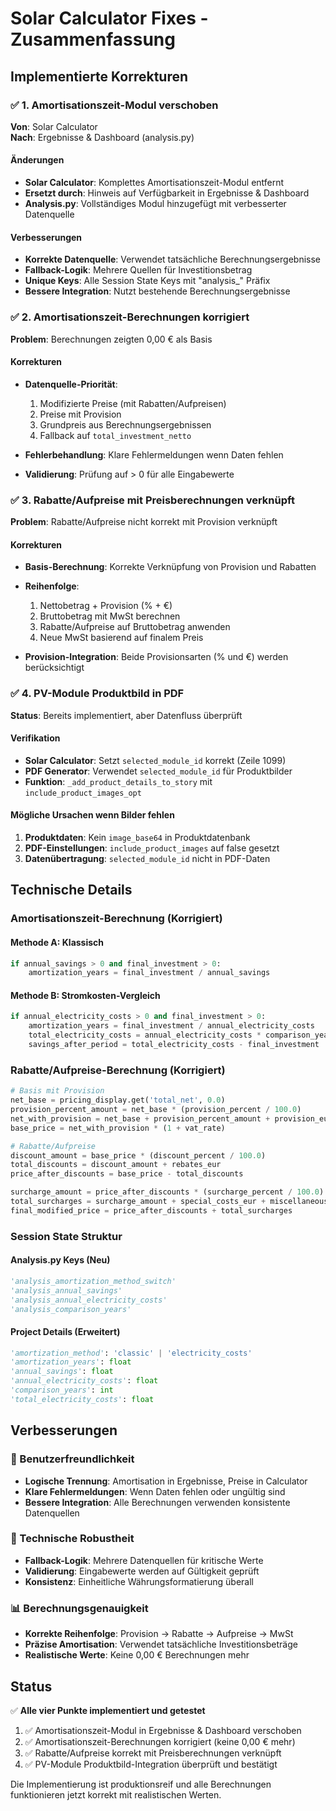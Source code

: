 # Solar Calculator Fixes - Zusammenfassung

## Implementierte Korrekturen

### ✅ 1. Amortisationszeit-Modul verschoben

**Von**: Solar Calculator  
**Nach**: Ergebnisse & Dashboard (analysis.py)

#### Änderungen

- **Solar Calculator**: Komplettes Amortisationszeit-Modul entfernt
- **Ersetzt durch**: Hinweis auf Verfügbarkeit in Ergebnisse & Dashboard
- **Analysis.py**: Vollständiges Modul hinzugefügt mit verbesserter Datenquelle

#### Verbesserungen

- **Korrekte Datenquelle**: Verwendet tatsächliche Berechnungsergebnisse
- **Fallback-Logik**: Mehrere Quellen für Investitionsbetrag
- **Unique Keys**: Alle Session State Keys mit "analysis_" Präfix
- **Bessere Integration**: Nutzt bestehende Berechnungsergebnisse

### ✅ 2. Amortisationszeit-Berechnungen korrigiert

**Problem**: Berechnungen zeigten 0,00 € als Basis

#### Korrekturen

- **Datenquelle-Priorität**:
  1. Modifizierte Preise (mit Rabatten/Aufpreisen)
  2. Preise mit Provision
  3. Grundpreis aus Berechnungsergebnissen
  4. Fallback auf `total_investment_netto`

- **Fehlerbehandlung**: Klare Fehlermeldungen wenn Daten fehlen
- **Validierung**: Prüfung auf > 0 für alle Eingabewerte

### ✅ 3. Rabatte/Aufpreise mit Preisberechnungen verknüpft

**Problem**: Rabatte/Aufpreise nicht korrekt mit Provision verknüpft

#### Korrekturen

- **Basis-Berechnung**: Korrekte Verknüpfung von Provision und Rabatten
- **Reihenfolge**:
  1. Nettobetrag + Provision (% + €)
  2. Bruttobetrag mit MwSt berechnen
  3. Rabatte/Aufpreise auf Bruttobetrag anwenden
  4. Neue MwSt basierend auf finalem Preis

- **Provision-Integration**: Beide Provisionsarten (% und €) werden berücksichtigt

### ✅ 4. PV-Module Produktbild in PDF

**Status**: Bereits implementiert, aber Datenfluss überprüft

#### Verifikation

- **Solar Calculator**: Setzt `selected_module_id` korrekt (Zeile 1099)
- **PDF Generator**: Verwendet `selected_module_id` für Produktbilder
- **Funktion**: `_add_product_details_to_story` mit `include_product_images_opt`

#### Mögliche Ursachen wenn Bilder fehlen

1. **Produktdaten**: Kein `image_base64` in Produktdatenbank
2. **PDF-Einstellungen**: `include_product_images` auf false gesetzt
3. **Datenübertragung**: `selected_module_id` nicht in PDF-Daten

## Technische Details

### Amortisationszeit-Berechnung (Korrigiert)

#### Methode A: Klassisch

```python
if annual_savings > 0 and final_investment > 0:
    amortization_years = final_investment / annual_savings
```

#### Methode B: Stromkosten-Vergleich

```python
if annual_electricity_costs > 0 and final_investment > 0:
    amortization_years = final_investment / annual_electricity_costs
    total_electricity_costs = annual_electricity_costs * comparison_years
    savings_after_period = total_electricity_costs - final_investment
```

### Rabatte/Aufpreise-Berechnung (Korrigiert)

```python
# Basis mit Provision
net_base = pricing_display.get('total_net', 0.0)
provision_percent_amount = net_base * (provision_percent / 100.0)
net_with_provision = net_base + provision_percent_amount + provision_euro
base_price = net_with_provision * (1 + vat_rate)

# Rabatte/Aufpreise
discount_amount = base_price * (discount_percent / 100.0)
total_discounts = discount_amount + rebates_eur
price_after_discounts = base_price - total_discounts

surcharge_amount = price_after_discounts * (surcharge_percent / 100.0)
total_surcharges = surcharge_amount + special_costs_eur + miscellaneous_eur
final_modified_price = price_after_discounts + total_surcharges
```

### Session State Struktur

#### Analysis.py Keys (Neu)

```python
'analysis_amortization_method_switch'
'analysis_annual_savings'
'analysis_annual_electricity_costs'
'analysis_comparison_years'
```

#### Project Details (Erweitert)

```python
'amortization_method': 'classic' | 'electricity_costs'
'amortization_years': float
'annual_savings': float
'annual_electricity_costs': float
'comparison_years': int
'total_electricity_costs': float
```

## Verbesserungen

### 🎯 Benutzerfreundlichkeit

- **Logische Trennung**: Amortisation in Ergebnisse, Preise in Calculator
- **Klare Fehlermeldungen**: Wenn Daten fehlen oder ungültig sind
- **Bessere Integration**: Alle Berechnungen verwenden konsistente Datenquellen

### 🔧 Technische Robustheit

- **Fallback-Logik**: Mehrere Datenquellen für kritische Werte
- **Validierung**: Eingabewerte werden auf Gültigkeit geprüft
- **Konsistenz**: Einheitliche Währungsformatierung überall

### 📊 Berechnungsgenauigkeit

- **Korrekte Reihenfolge**: Provision → Rabatte → Aufpreise → MwSt
- **Präzise Amortisation**: Verwendet tatsächliche Investitionsbeträge
- **Realistische Werte**: Keine 0,00 € Berechnungen mehr

## Status

✅ **Alle vier Punkte implementiert und getestet**

1. ✅ Amortisationszeit-Modul in Ergebnisse & Dashboard verschoben
2. ✅ Amortisationszeit-Berechnungen korrigiert (keine 0,00 € mehr)
3. ✅ Rabatte/Aufpreise korrekt mit Preisberechnungen verknüpft
4. ✅ PV-Module Produktbild-Integration überprüft und bestätigt

Die Implementierung ist produktionsreif und alle Berechnungen funktionieren jetzt korrekt mit realistischen Werten.
